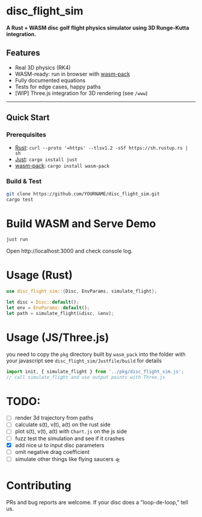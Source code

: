 # disc_flight_sim

**A Rust + WASM disc golf flight physics simulator using 3D Runge-Kutta integration.**

## Features

- Real 3D physics (RK4)
- WASM-ready: run in browser with [wasm-pack](https://rustwasm.github.io/wasm-pack/)
- Fully documented equations
- Tests for edge cases, happy paths
- [WIP] Three.js integration for 3D rendering (see `/www`)

---

## Quick Start

### Prerequisites

- [Rust](https://www.rust-lang.org/tools/install): `curl --proto '=https' --tlsv1.2 -sSf https://sh.rustup.rs | sh`
- [Just](https://github.com/casey/just): `cargo install just`
- [wasm-pack](https://rustwasm.github.io/wasm-pack/): `cargo install wasm-pack`

### Build & Test

```sh
git clone https://github.com/YOURNAME/disc_flight_sim.git
cargo test
```

# Build WASM and Serve Demo
```sh
just run
```
Open http://localhost:3000 and check console log.

# Usage (Rust)
```rust
use disc_flight_sim::{Disc, EnvParams, simulate_flight};

let disc = Disc::default();
let env = EnvParams::default();
let path = simulate_flight(&disc, &env);
```

# Usage (JS/Three.js)

you need to copy the `pkg` directory built by `wasm_pack` into the folder with your javascript
see `disc_flight_sim/Justfile/build` for details
```js
import init, { simulate_flight } from '../pkg/disc_flight_sim.js';
// call simulate_flight and use output points with Three.js
```

# TODO:

- [ ] render 3d trajectory from paths
- [ ] calculate s(t), v(t), a(t) on the rust side
- [ ] plot s(t), v(t), a(t) with `Chart.js` on the js side
- [ ] fuzz test the simulation and see if it crashes
- [x] add nice ui to input disc parameters
- [ ] omit negative drag coefficient
- [ ] simulate other things like flying saucers 🛸

# Contributing
PRs and bug reports are welcome. If your disc does a "loop-de-loop," tell us.
